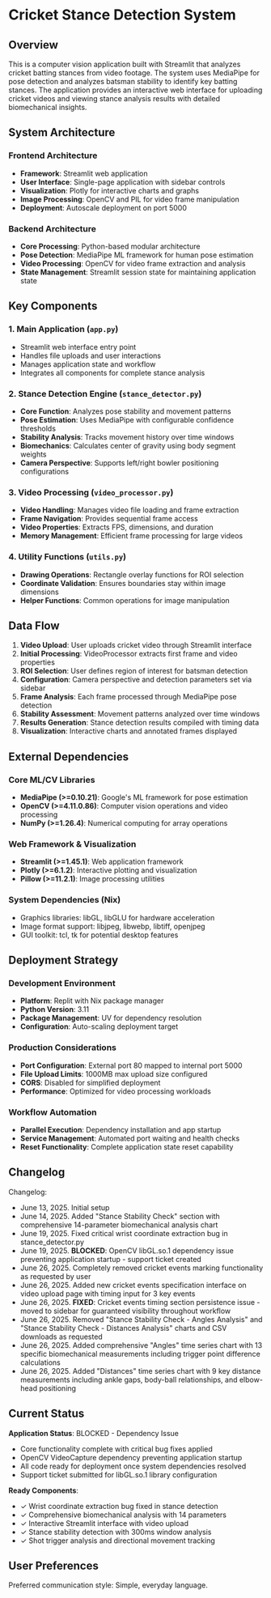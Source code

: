 # Cricket Stance Detection System

## Overview

This is a computer vision application built with Streamlit that analyzes cricket batting stances from video footage. The system uses MediaPipe for pose detection and analyzes batsman stability to identify key batting stances. The application provides an interactive web interface for uploading cricket videos and viewing stance analysis results with detailed biomechanical insights.

## System Architecture

### Frontend Architecture
- **Framework**: Streamlit web application
- **User Interface**: Single-page application with sidebar controls
- **Visualization**: Plotly for interactive charts and graphs
- **Image Processing**: OpenCV and PIL for video frame manipulation
- **Deployment**: Autoscale deployment on port 5000

### Backend Architecture
- **Core Processing**: Python-based modular architecture
- **Pose Detection**: MediaPipe ML framework for human pose estimation
- **Video Processing**: OpenCV for video frame extraction and analysis
- **State Management**: Streamlit session state for maintaining application state

## Key Components

### 1. Main Application (`app.py`)
- Streamlit web interface entry point
- Handles file uploads and user interactions
- Manages application state and workflow
- Integrates all components for complete stance analysis

### 2. Stance Detection Engine (`stance_detector.py`)
- **Core Function**: Analyzes pose stability and movement patterns
- **Pose Estimation**: Uses MediaPipe with configurable confidence thresholds
- **Stability Analysis**: Tracks movement history over time windows
- **Biomechanics**: Calculates center of gravity using body segment weights
- **Camera Perspective**: Supports left/right bowler positioning configurations

### 3. Video Processing (`video_processor.py`)
- **Video Handling**: Manages video file loading and frame extraction
- **Frame Navigation**: Provides sequential frame access
- **Video Properties**: Extracts FPS, dimensions, and duration
- **Memory Management**: Efficient frame processing for large videos

### 4. Utility Functions (`utils.py`)
- **Drawing Operations**: Rectangle overlay functions for ROI selection
- **Coordinate Validation**: Ensures boundaries stay within image dimensions
- **Helper Functions**: Common operations for image manipulation

## Data Flow

1. **Video Upload**: User uploads cricket video through Streamlit interface
2. **Initial Processing**: VideoProcessor extracts first frame and video properties
3. **ROI Selection**: User defines region of interest for batsman detection
4. **Configuration**: Camera perspective and detection parameters set via sidebar
5. **Frame Analysis**: Each frame processed through MediaPipe pose detection
6. **Stability Assessment**: Movement patterns analyzed over time windows
7. **Results Generation**: Stance detection results compiled with timing data
8. **Visualization**: Interactive charts and annotated frames displayed

## External Dependencies

### Core ML/CV Libraries
- **MediaPipe (>=0.10.21)**: Google's ML framework for pose estimation
- **OpenCV (>=4.11.0.86)**: Computer vision operations and video processing
- **NumPy (>=1.26.4)**: Numerical computing for array operations

### Web Framework & Visualization
- **Streamlit (>=1.45.1)**: Web application framework
- **Plotly (>=6.1.2)**: Interactive plotting and visualization
- **Pillow (>=11.2.1)**: Image processing utilities

### System Dependencies (Nix)
- Graphics libraries: libGL, libGLU for hardware acceleration
- Image format support: libjpeg, libwebp, libtiff, openjpeg
- GUI toolkit: tcl, tk for potential desktop features

## Deployment Strategy

### Development Environment
- **Platform**: Replit with Nix package manager
- **Python Version**: 3.11
- **Package Management**: UV for dependency resolution
- **Configuration**: Auto-scaling deployment target

### Production Considerations
- **Port Configuration**: External port 80 mapped to internal port 5000
- **File Upload Limits**: 1000MB max upload size configured
- **CORS**: Disabled for simplified deployment
- **Performance**: Optimized for video processing workloads

### Workflow Automation
- **Parallel Execution**: Dependency installation and app startup
- **Service Management**: Automated port waiting and health checks
- **Reset Functionality**: Complete application state reset capability

## Changelog

Changelog:
- June 13, 2025. Initial setup
- June 14, 2025. Added "Stance Stability Check" section with comprehensive 14-parameter biomechanical analysis chart
- June 19, 2025. Fixed critical wrist coordinate extraction bug in stance_detector.py
- June 19, 2025. **BLOCKED**: OpenCV libGL.so.1 dependency issue preventing application startup - support ticket created
- June 26, 2025. Completely removed cricket events marking functionality as requested by user
- June 26, 2025. Added new cricket events specification interface on video upload page with timing input for 3 key events
- June 26, 2025. **FIXED**: Cricket events timing section persistence issue - moved to sidebar for guaranteed visibility throughout workflow
- June 26, 2025. Removed "Stance Stability Check - Angles Analysis" and "Stance Stability Check - Distances Analysis" charts and CSV downloads as requested
- June 26, 2025. Added comprehensive "Angles" time series chart with 13 specific biomechanical measurements including trigger point difference calculations
- June 26, 2025. Added "Distances" time series chart with 9 key distance measurements including ankle gaps, body-ball relationships, and elbow-head positioning

## Current Status

**Application Status**: BLOCKED - Dependency Issue
- Core functionality complete with critical bug fixes applied
- OpenCV VideoCapture dependency preventing application startup
- All code ready for deployment once system dependencies resolved
- Support ticket submitted for libGL.so.1 library configuration

**Ready Components**:
- ✓ Wrist coordinate extraction bug fixed in stance detection
- ✓ Comprehensive biomechanical analysis with 14 parameters
- ✓ Interactive Streamlit interface with video upload
- ✓ Stance stability detection with 300ms window analysis
- ✓ Shot trigger analysis and directional movement tracking

## User Preferences

Preferred communication style: Simple, everyday language.